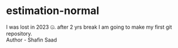 # estimation-normal
I was lost in 2023 🤐. after 2 yrs break I am going to make my first git repository.
<br>
Author - Shafin Saad
